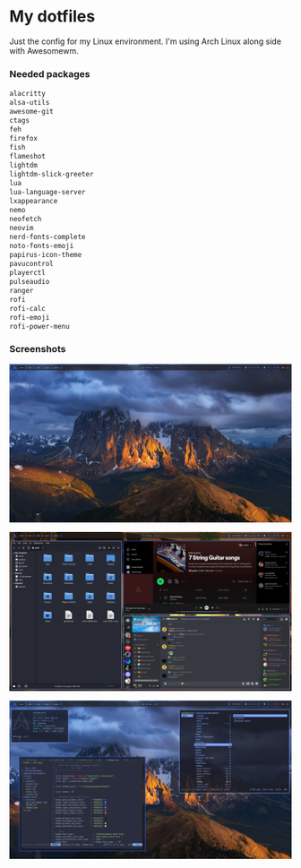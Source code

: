 # My dotfiles

Just the config for my Linux environment. I'm using Arch Linux along side with Awesomewm.

### Needed packages
```
alacritty
alsa-utils
awesome-git
ctags
feh
firefox
fish
flameshot
lightdm
lightdm-slick-greeter
lua
lua-language-server
lxappearance
nemo
neofetch
neovim
nerd-fonts-complete
noto-fonts-emoji
papirus-icon-theme
pavucontrol
playerctl
pulseaudio
ranger
rofi
rofi-calc
rofi-emoji
rofi-power-menu
```

### Screenshots

![Screenshot 1](screenshots/desktop-screenshot1.png)

![Screenshot 2](screenshots/desktop-screenshot2.png)

![Screenshot 3](screenshots/desktop-screenshot3.png)
